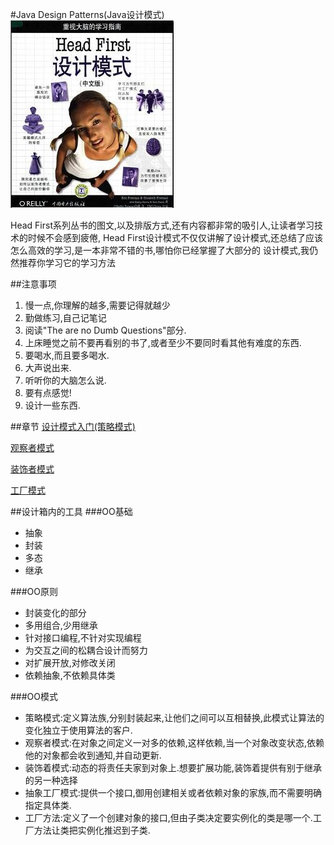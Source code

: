 #Java Design Patterns(Java设计模式)
![Conver](/img/conver.jpg)

Head First系列丛书的图文,以及排版方式,还有内容都非常的吸引人,让读者学习技术的时候不会感到疲倦,
Head First设计模式不仅仅讲解了设计模式,还总结了应该怎么高效的学习,是一本非常不错的书,哪怕你已经掌握了大部分的
设计模式,我仍然推荐你学习它的学习方法

##注意事项
1. 慢一点,你理解的越多,需要记得就越少
2. 勤做练习,自己记笔记
3. 阅读"The are no Dumb Questions"部分.
4. 上床睡觉之前不要再看别的书了,或者至少不要同时看其他有难度的东西.
5. 要喝水,而且要多喝水.
6. 大声说出来.
7. 听听你的大脑怎么说.
8. 要有点感觉!
9. 设计一些东西.

##章节
[设计模式入门(策略模式)](/code/src/main/java/com/siyehua/chapter1)

[观察者模式](/code/src/main/java/com/siyehua/chapter2)

[装饰者模式](/code/src/main/java/com/siyehua/chapter3)

[工厂模式](/code/src/main/java/com/siyehua/chapter4)

##设计箱内的工具
###OO基础
 * 抽象
 * 封装
 * 多态
 * 继承

###OO原则
 * 封装变化的部分
 * 多用组合,少用继承
 * 针对接口编程,不针对实现编程
 * 为交互之间的松耦合设计而努力
 * 对扩展开放,对修改关闭
 * 依赖抽象,不依赖具体类

###OO模式
 * 策略模式:定义算法族,分别封装起来,让他们之间可以互相替换,此模式让算法的变化独立于使用算法的客户.
 * 观察者模式:在对象之间定义一对多的依赖,这样依赖,当一个对象改变状态,依赖他的对象都会收到通知,并自动更新.
 * 装饰着模式:动态的将责任夫家到对象上.想要扩展功能,装饰着提供有别于继承的另一种选择
 * 抽象工厂模式:提供一个接口,御用创建相关或者依赖对象的家族,而不需要明确指定具体类.
 * 工厂方法:定义了一个创建对象的接口,但由子类决定要实例化的类是哪一个.工厂方法让类把实例化推迟到子类.





